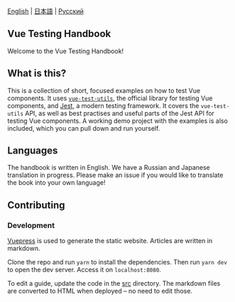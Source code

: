 [English](https://github.com/lmiller1990/vue-testing-handbook#vue-testing-handbook) | [日本語](https://github.com/lmiller1990/vue-testing-handbook#vue-testing-handbook-1) | [Русский](https://github.com/webistomin/vue-testing-handbook/blob/master/README.ru.md)

## Vue Testing Handbook

Welcome to the Vue Testing Handbook!

## What is this?

This is a collection of short, focused examples on how to test Vue components. It uses [`vue-test-utils`](https://github.com/vuejs/vue-test-utils), the official library for testing Vue components, and [Jest](https://jestjs.io/), a modern testing framework. It covers the `vue-test-utils` API, as well as best practises and useful parts of the Jest API for testing Vue components. A working demo project with the examples is also included, which you can pull down and run yourself.

## Languages

The handbook is written in English. We have a Russian and Japanese translation in progress. Please make an issue if you would like to translate the book into your own language!

## Contributing 

### Development

[Vuepress](https://vuepress.vuejs.org/) is used to generate the static website. Articles are written in markdown.

Clone the repo and run `yarn` to install the dependencies. Then run `yarn dev` to open the dev server. Access it on `localhost:8080`.

To edit a guide, update the code in the [src](https://github.com/lmiller1990/vue-testing-handbook/tree/master/src) directory. The markdown files are converted to HTML when deployed – no need to edit those.
